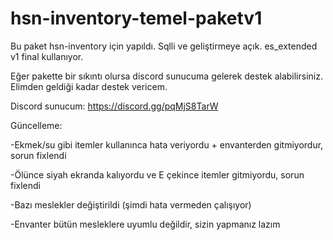 # hsn-inventory-temel-paketv1

Bu paket hsn-inventory için yapıldı. Sqlli ve geliştirmeye açık. es_extended v1 final kullanıyor.

Eğer pakette bir sıkıntı olursa discord sunucuma gelerek destek alabilirsiniz. Elimden geldiği kadar destek vericem.

Discord sunucum: https://discord.gg/pqMjS8TarW

Güncelleme:

-Ekmek/su gibi itemler kullanınca hata veriyordu + envanterden gitmiyordur, sorun fixlendi

-Ölünce siyah ekranda kalıyordu ve E çekince itemler gitmiyordu, sorun fixlendi

-Bazı meslekler değiştirildi (şimdi hata vermeden çalışıyor)

-Envanter bütün mesleklere uyumlu değildir, sizin yapmanız lazım
